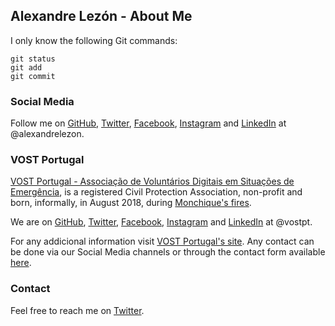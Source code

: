## Alexandre Lezón - About Me

I only know the following Git commands:
```
git status
git add
git commit
```

### Social Media

Follow me on [GitHub](https://github.com/alexandrelezon), [Twitter](https://twitter.com/alexandrelezon), [Facebook](https://facebook.com/alexandrelezon), [Instagram](https://instagram.com/alexandrelezon) and [LinkedIn](https://linkedin.com/in/alexandrelezon) at @alexandrelezon.

### VOST Portugal

[VOST Portugal - Associação de Voluntários Digitais em Situações de Emergência](https://vost.pt), is a registered Civil Protection Association, non-profit and born, informally, in August 2018, during [Monchique's fires](https://pt.wikipedia.org/wiki/Incêndio_de_Monchique_de_2018).

We are on [GitHub](https://github.com/vostpt), [Twitter](https://twitter.com/vostpt), [Facebook](https://facebook.com/vostpt), [Instagram](https://instagram.com/vostpt) and [LinkedIn](https://linkedin.com/company/vostpt) at @vostpt.

For any addicional information visit [VOST Portugal's site](https://vost.pt). Any contact can be done via our Social Media channels or through the contact form available [here](https://vost.pt/vost-portugal-contacto/).

### Contact

Feel free to reach me on [Twitter](https://twitter.com/alexandrelezon).
